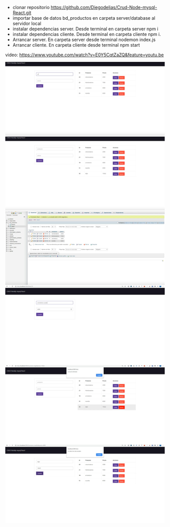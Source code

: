 - clonar repositorio https://github.com/Diegodelias/Crud-Node-mysql-React.git
- importar base de datos bd_productos  en carpeta server/database al servidor local
- instalar dependencias server. Desde terminal en carpeta server npm i
- instalar dependencias cliente. Desde terminal en carpeta cliente npm i.
- Arrancar server. En carpeta server desde terminal nodemon  index.js
- Arrancar cliente. En carpeta cliente desde terminal npm start

video: https://www.youtube.com/watch?v=E0Y5CqtZaZQ&feature=youtu.be

![](fotos/1.jpg)
![](fotos/2.jpg)
![](fotos/3.jpg)
![](fotos/4.jpg)
![](fotos/5.jpg)
![](fotos/6.jpg)
